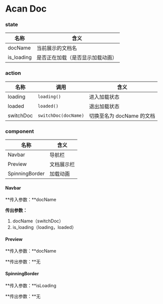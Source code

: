 # Acan Doc

### state

| 名称       | 含义                             |
| ---------- | -------------------------------- |
| docName    | 当前展示的文档名                 |
| is_loading | 是否正在加载（是否显示加载动画） |

### action

| 名称      | 调用                     | 含义                      |
| --------- | ------------------------ | ------------------------- |
| loading   | ```loading()```          | 进入加载状态              |
| loaded    | ```loaded()```           | 退出加载状态              |
| switchDoc | ```switchDoc(docName)``` | 切换至名为 docName 的文档 |

### component

| 名称           | 含义       |
| -------------- | ---------- |
| Navbar         | 导航栏     |
| Preview        | 文档展示栏 |
| SpinningBorder | 加载动画   |

#### Navbar

**传入参数：**docName

**传出参数：**

1. docName（switchDoc）
2. is_loading（loading，loaded）

#### Preview

**传入参数：**docName

**传出参数：**无

#### SpinningBorder

**传入参数：**isLoading

**传出参数：**无